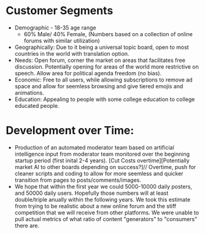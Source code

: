 # Customer Segments
* Demographic - 18-35 age range
  * 60% Male/ 40% Female, (Numbers based on a collection of online forums with similar utilization) 
 * Geographically: Due to it being a universal topic board, open to most countries in the world with translation option. 
 * Needs: Open forum, corner the market on areas that facilitates free discussion. Potentially opening for areas of the world more restrictive on speech. Allow area for political agenda freedom (no bias). 
 * Economic: Free to all users, while allowing subscriptions to remove ad space and allow for seemless browsing and give tiered emojis and animations. 
 * Education: Appealing to people with some college education to college educated people.<br>

# Development over Time: 
* Production of an automated moderator team based on artificial intelligence input from moderator team monitored over the beginning startup period (first inital 2-4 years). [Cut Costs overtime][Potentially market AI to other boards depending on success?]// Overtime, push for cleaner scripts and coding to allow for more seemless and quicker transition from pages to posts/comments/images. <br>
* We hope that within the first year we could 5000-10000 daily posters, and 50000 daily users. Hopefully those numbers will at least double/triple anually within the following years. We took this estimate from trying to be realistic about a new online forum and the stiff competition that we will receive from other platforms. We were unable to pull actual metrics of what ratio of content "generators" to "consumers" there are.

